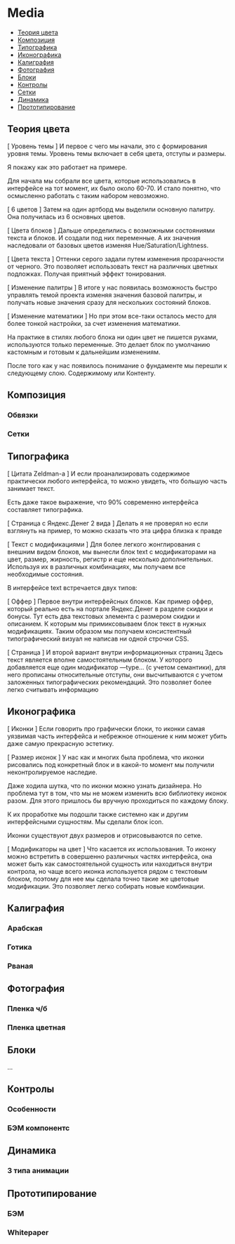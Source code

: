 # Media

- [Теория цвета](#Теория-цвета)
- [Композиция](#Композиция)
- [Типографика](#Числа)
- [Иконографика](#Массивы)
- [Калиграфия](#Объекты)
- [Фотография](#Фотография)
- [Блоки](#Блоки)
- [Контролы](#Контролы)
- [Сетки](#Сетки)
- [Динамика](#Динамика)
- [Прототипирование](#Прототипирование)

## Теория цвета
[ Уровень темы ]
И первое с чего мы начали, это с формирования уровня темы. Уровень темы включает в себя цвета, отступы и размеры.

Я покажу как это работает на примере.

Для начала мы собрали все цвета, которые использовались в интерфейсе на тот момент, их было около 60-70. И стало понятно, что осмысленно работать с таким набором невозможно.

[ 6 цветов ]
Затем на один артборд мы выделили основную палитру. Она получилась из 6 основных цветов.

[ Цвета блоков ]
Дальше определились с возможными состояниями текста и блоков. И создали под них переменные. А их значения наследовали от базовых цветов изменяя Hue/Saturation/Lightness. 

[ Цвета текста ]
Оттенки серого задали путем изменения прозрачности от черного. Это позволяет использовать текст на различных цветных подложках. Получая приятный эффект тонирования.

[ Изменение палитры ]
В итоге у нас появилась возможность быстро управлять темой проекта изменяя значения базовой палитры, и получать новые значения сразу для нескольких состояний блоков.
 
[ Изменение математики ]
Но при этом все-таки осталось место для более тонкой настройки, за счет изменения математики.
 
На практике в стилях любого блока ни один цвет не пишется руками, используются только переменные. Это делает блок по умолчанию кастомным и готовым к дальнейшим изменениям.
 
После того как у нас появилось понимание о фундаменте мы перешли к следующему слою. Содержимому или Контенту.


## Композиция
### Обвязки
### Сетки

## Типографика
[ Цитата Zeldman-а ]
И если проанализировать содержимое практически любого интерфейса, то можно увидеть, что большую часть занимает текст. 

Есть даже такое выражение, что 90% современно интерфейса составляет типографика.

[ Страница с Яндекс.Денег 2 вида ]
Делать я не проверял но если взглянуть на пример, то можно сказать что эта цифра близка к правде

[ Текст с модификациями ]
Для более легкого жонглирования с внешним видом блоков, мы вынесли блок text с модификаторами на цвет, размер, жирность, регистр и еще несколько дополнительных. Используя их в различных комбинациях, мы получаем все необходимые состояния.

В интерфейсе text встречается двух типов:
 
[ Оффер ]
Первое внутри интерфейсных блоков. Как пример оффер, который реально есть на портале Яндекс.Денег в разделе скидки и бонусы. Тут есть два текстовых элемента с размером скидки и описанием. К которым мы примиксовываем блок текст в нужных модификациях. Таким образом мы получаем консистентный типографический визуал не написав ни одной строчки CSS.

[ Страница ]
И второй вариант внутри информационных страниц
Здесь текст является вполне самостоятельным блоком. У которого добавляется еще один модификатор —type... (с учетом семантики), для него прописаны относительные отступы, они высчитываются с учетом заложенных типографических рекомендаций. Это позволяет более легко считывать информацию

## Иконографика
[ Иконки ]
Если говорить про графически блоки, то иконки самая уязвимая часть интерфейса и небрежное отношение к ним может убить даже самую прекрасную эстетику.

[ Размер иконок ]
У нас как и многих была проблема, что иконки рисовались под конкретный блок и в какой-то момент мы получили неконтролируемое наследие.

Даже ходила шутка, что по иконки можно узнать дизайнера. Но проблема тут в том, что мы не можем изменить всю библиотеку иконок разом. Для этого пришлось бы вручную проходиться по каждому блоку.

К их проработке мы подошли также системно как и другим интерфейсными сущностям. Мы сделали блок icon.

Иконки существуют двух размеров и отрисовываются по сетке.

[ Модификаторы на цвет ]
Что касается их использования. То иконку можно встретить в совершенно различных частях интерфейса, она может быть как самостоятельной сущность или находиться внутри контрола, но чаще всего иконка используется рядом с текстовым блоком, поэтому для нее мы сделала точно такие же цветовые модификации. Это позволяет легко собирать новые комбинации.

## Калиграфия
### Арабская
### Готика
### Рваная

## Фотография
### Пленка ч/б
### Пленка цветная

## Блоки
… 

## Контролы
### Особенности 
### БЭМ компонентс


## Динамика
### 3 типа анимации

## Прототипирование
### БЭМ
### Whitepaper
